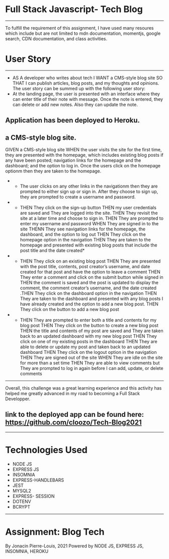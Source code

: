 
# Full Stack Javascript- Tech Blog
---

 To fulfill the requirement of this assignment, I have used many resoures which include but are not limited to mdn documentation, momentjs, google search, CDN documentation, and class activities.
 # User Story
---
*  AS A developer who writes about tech
I WANT a CMS-style blog site
SO THAT I can publish articles, blog posts, and my thoughts and opinions. The user story can be summed up with the following user story:
* At the landing page, the user is presented with an interface where they can enter title of their note with message. Once the note is entered, they can delete or add new notes. Also they can update the note.

Application has been  deployed to Heroku.
---
a CMS-style blog site.
---
GIVEN a CMS-style blog site
WHEN  the user visits the site for the first time, they are  presented with the homepage, which includes existing blog posts if any have been posted; navigation links for the homepage and the dashboard; and the option to log in. Once the users click on the homepage optionm then they are taken to the homepage.
* *  The user clicks on any other links in the navigationm then  they are prompted to either sign up or sign in. After they  choose to sign up, they are  prompted to create a username and password.

* * THEN They click on the sign-up button
THEN my user credentials are saved and They are logged into the site. THEN They revisit the site at a later time and choose to sign in. THEN They are prompted to enter my username and password
WHEN They are signed in to the site
THENN They see navigation links for the homepage, the dashboard, and the option to log out
THEN They click on the homepage option in the navigation
THEN They are taken to the homepage and presented with existing blog posts that include the post title and the date created*
* * THEN They click on an existing blog post
THEN They are presented with the post title, contents, post creator’s username, and date created for that post and have the option to leave a comment
THEN They enter a comment and click on the submit button while signed in
THEN the comment is saved and the post is updated to display the comment, the comment creator’s username, and the date created .THEN They click on the dashboard option in the navigation
THEN They are taken to the dashboard and presented with any blog posts I have already created and the option to add a new blog post. THEN They click on the button to add a new blog post
* * THEN They are prompted to enter both a title and contents for my blog post
THEN They click on the button to create a new blog post
THEN the title and contents of my post are saved and They are taken back to an updated dashboard with my new blog post
THEN They click on one of my existing posts in the dashboard
THEN They are able to delete or update my post and taken back to an updated dashboard
THEN They click on the logout option in the navigation
THEN They are signed out of the site
WHEN They are idle on the site for more than a set time
THEN They are able to view comments but They are prompted to log in again before I can add, update, or delete comments
 
---
 Overall,  this challenge was a great learning experience and this activity has helped me greatly advanced in my road to becoming a Full Stack Developper.

## link to the deployed app can be found here: https://github.com/cloozo/Tech-Blog2021
<!-- [https://cloozo.github.io/note-taker-2021/index.html](https://cloozo.github.io/note-taker-2021/index.html) -->

---
# Technologies Used

- NODE JS
- EXPRESS JS
- INSOMNIA
- EXPRESS-HANDLEBARS
- JEST
- MYSQL2
- EXPRESS- SESSION
- DOTENV
- BCRYPT
---

# Assignment: Blog Tech

By Jonacin Pierre-Louis, 2021
Powered by NODE JS, EXPRESS JS, INSOMNIA,  HEROKU

